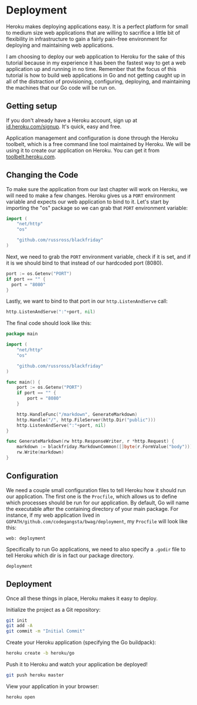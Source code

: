 # Deployment
Heroku makes deploying applications easy. It is a perfect platform for small to
medium size web applications that are willing to sacrifice a little bit of
flexibility in infrastructure to gain a fairly pain-free environment for
deploying and maintaining web applications.

I am choosing to deploy our web application to Heroku for the sake of this
tutorial because in my experience it has been the fastest way to get a web
application up and running in no time. Remember that the focus of this tutorial
is how to build web applications in Go and not getting caught up in all
of the distraction of provisioning, configuring, deploying, and maintaining the
machines that our Go code will be run on.

## Getting setup
If you don't already have a Heroku account, sign up at
[id.heroku.com/signup](https://id.heroku.com/signup). It's quick, easy and free.

Application management and configuration is done through the Heroku toolbelt,
which is a free command line tool maintained by Heroku. We will be using it to
create our application on Heroku. You can get it from
[toolbelt.heroku.com](https://toolbelt.heroku.com/).

## Changing the Code

To make sure the application from our last chapter will work on Heroku, we will
need to make a few changes. Heroku gives us a `PORT` environment variable
and expects our web application to bind to it. Let's start by importing the
"os" package so we can grab that `PORT` environment variable:

``` go
import (
    "net/http"
    "os"

    "github.com/russross/blackfriday"
)
```

Next, we need to grab the `PORT` environment variable, check if it is set, and
if it is we should bind to that instead of our hardcoded port (8080).

``` go
port := os.Getenv("PORT")
if port == "" {
  port = "8080"
}
```

Lastly, we want to bind to that port in our `http.ListenAndServe` call:

``` go
http.ListenAndServe(":"+port, nil)
```

The final code should look like this:

``` go
package main

import (
    "net/http"
    "os"

    "github.com/russross/blackfriday"
)

func main() {
    port := os.Getenv("PORT")
    if port == "" {
        port = "8080"
    }

    http.HandleFunc("/markdown", GenerateMarkdown)
    http.Handle("/", http.FileServer(http.Dir("public")))
    http.ListenAndServe(":"+port, nil)
}

func GenerateMarkdown(rw http.ResponseWriter, r *http.Request) {
    markdown := blackfriday.MarkdownCommon([]byte(r.FormValue("body")))
    rw.Write(markdown)
}
```

## Configuration

We need a couple small configuration files to tell Heroku how it should run our
application. The first one is the `Procfile`, which allows us to define which
processes should be run for our application. By default, Go will name the
executable after the containing directory of your main package. For instance,
if my web application lived in `GOPATH/github.com/codegangsta/bwag/deployment`, my
`Procfile` will look like this:

```
web: deployment
```

Specifically to run Go applications, we need to also specify a `.godir` file to
tell Heroku which dir is in fact our package directory.

```
deployment
```

## Deployment

Once all these things in place, Heroku makes it easy to deploy.


Initialize the project as a Git repository:
``` bash
git init
git add -A
git commit -m "Initial Commit"
```

Create your Heroku application (specifying the Go buildpack):
``` bash
heroku create -b heroku/go
```

Push it to Heroku and watch your application be deployed!
``` bash
git push heroku master
```

View your application in your browser:
``` bash
heroku open
```

